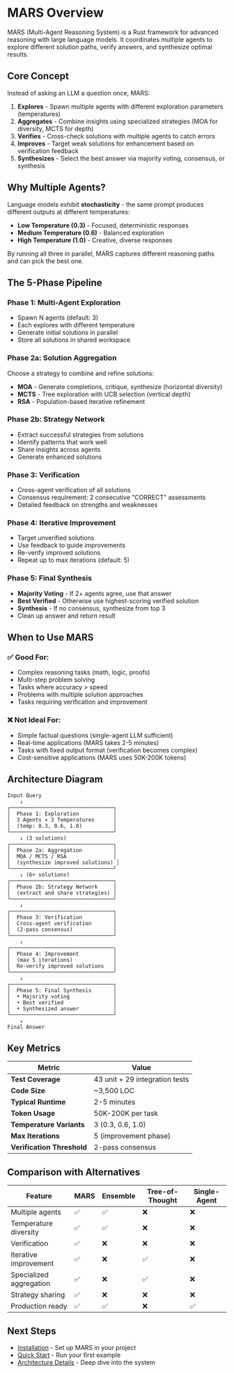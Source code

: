 # MARS Overview

MARS (Multi-Agent Reasoning System) is a Rust framework for advanced reasoning with large language models. It coordinates multiple agents to explore different solution paths, verify answers, and synthesize optimal results.

## Core Concept

Instead of asking an LLM a question once, MARS:

1. **Explores** - Spawn multiple agents with different exploration parameters (temperatures)
2. **Aggregates** - Combine insights using specialized strategies (MOA for diversity, MCTS for depth)
3. **Verifies** - Cross-check solutions with multiple agents to catch errors
4. **Improves** - Target weak solutions for enhancement based on verification feedback
5. **Synthesizes** - Select the best answer via majority voting, consensus, or synthesis

## Why Multiple Agents?

Language models exhibit **stochasticity** - the same prompt produces different outputs at different temperatures:

- **Low Temperature (0.3)** - Focused, deterministic responses
- **Medium Temperature (0.6)** - Balanced exploration
- **High Temperature (1.0)** - Creative, diverse responses

By running all three in parallel, MARS captures different reasoning paths and can pick the best one.

## The 5-Phase Pipeline

### Phase 1: Multi-Agent Exploration
- Spawn N agents (default: 3)
- Each explores with different temperature
- Generate initial solutions in parallel
- Store all solutions in shared workspace

### Phase 2a: Solution Aggregation
Choose a strategy to combine and refine solutions:
- **MOA** - Generate completions, critique, synthesize (horizontal diversity)
- **MCTS** - Tree exploration with UCB selection (vertical depth)
- **RSA** - Population-based iterative refinement

### Phase 2b: Strategy Network
- Extract successful strategies from solutions
- Identify patterns that work well
- Share insights across agents
- Generate enhanced solutions

### Phase 3: Verification
- Cross-agent verification of all solutions
- Consensus requirement: 2 consecutive "CORRECT" assessments
- Detailed feedback on strengths and weaknesses

### Phase 4: Iterative Improvement
- Target unverified solutions
- Use feedback to guide improvements
- Re-verify improved solutions
- Repeat up to max iterations (default: 5)

### Phase 5: Final Synthesis
- **Majority Voting** - If 2+ agents agree, use that answer
- **Best Verified** - Otherwise use highest-scoring verified solution
- **Synthesis** - If no consensus, synthesize from top 3
- Clean up answer and return result

## When to Use MARS

### ✅ Good For:
- Complex reasoning tasks (math, logic, proofs)
- Multi-step problem solving
- Tasks where accuracy > speed
- Problems with multiple solution approaches
- Tasks requiring verification and improvement

### ❌ Not Ideal For:
- Simple factual questions (single-agent LLM sufficient)
- Real-time applications (MARS takes 2-5 minutes)
- Tasks with fixed output format (verification becomes complex)
- Cost-sensitive applications (MARS uses 50K-200K tokens)

## Architecture Diagram

```
Input Query
    ↓
┌─────────────────────────────────┐
│  Phase 1: Exploration           │
│  3 Agents × 3 Temperatures      │
│  (temp: 0.3, 0.6, 1.0)          │
└─────────────────────────────────┘
    ↓ (3 solutions)
┌─────────────────────────────────┐
│  Phase 2a: Aggregation          │
│  MOA / MCTS / RSA               │
│  (synthesize improved solutions) │
└─────────────────────────────────┘
    ↓ (6+ solutions)
┌─────────────────────────────────┐
│  Phase 2b: Strategy Network     │
│  (extract and share strategies) │
└─────────────────────────────────┘
    ↓
┌─────────────────────────────────┐
│  Phase 3: Verification          │
│  Cross-agent verification       │
│  (2-pass consensus)             │
└─────────────────────────────────┘
    ↓
┌─────────────────────────────────┐
│  Phase 4: Improvement           │
│  (max 5 iterations)             │
│  Re-verify improved solutions   │
└─────────────────────────────────┘
    ↓
┌─────────────────────────────────┐
│  Phase 5: Final Synthesis       │
│  • Majority voting              │
│  • Best verified                │
│  • Synthesized answer           │
└─────────────────────────────────┘
    ↓
Final Answer
```

## Key Metrics

| Metric | Value |
|--------|-------|
| **Test Coverage** | 43 unit + 29 integration tests |
| **Code Size** | ~3,500 LOC |
| **Typical Runtime** | 2-5 minutes |
| **Token Usage** | 50K-200K per task |
| **Temperature Variants** | 3 (0.3, 0.6, 1.0) |
| **Max Iterations** | 5 (improvement phase) |
| **Verification Threshold** | 2-pass consensus |

## Comparison with Alternatives

| Feature | MARS | Ensemble | Tree-of-Thought | Single-Agent |
|---------|------|----------|-----------------|--------------|
| Multiple agents | ✅ | ✅ | ❌ | ❌ |
| Temperature diversity | ✅ | ✅ | ❌ | ❌ |
| Verification | ✅ | ❌ | ❌ | ❌ |
| Iterative improvement | ✅ | ❌ | ✅ | ❌ |
| Specialized aggregation | ✅ | ❌ | ✅ | ❌ |
| Strategy sharing | ✅ | ❌ | ❌ | ❌ |
| Production ready | ✅ | ✅ | ❌ | ✅ |

## Next Steps

- [Installation](installation.md) - Set up MARS in your project
- [Quick Start](quick-start.md) - Run your first example
- [Architecture Details](../architecture/overview.md) - Deep dive into the system
